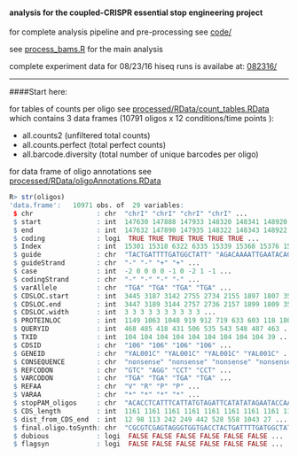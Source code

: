 #### analysis for the coupled-CRISPR essential stop engineering project

for complete analysis pipeline and pre-processing see [code/](code/)

see [process_bams.R](code/03_process_bams.R) for the main analysis

complete experiment data for 08/23/16 hiseq runs is availabe at:
[082316/](https://drive.google.com/open?id=0ByJ-NQ1MGtWIMXNacU55dGVXWUk)

___
####Start here:

for tables of counts per oligo see [processed/RData/count_tables.RData](https://drive.google.com/open?id=0ByJ-NQ1MGtWIa3RraUhfa1BwQU0)
which contains 3 data frames (10791 oligos x 12 conditions/time points ):
+ all.counts2 (unfiltered total counts)
+ all.counts.perfect (total perfect counts)
+ all.barcode.diversity (total number of unique barcodes per oligo)


for data frame of oligo annotations see [processed/RData/oligoAnnotations.RData](https://drive.google.com/open?id=0ByJ-NQ1MGtWIR3pKWk5qeGZBUjg)
```r
R> str(oligos)
'data.frame':   10971 obs. of  29 variables:
 $ chr                : chr  "chrI" "chrI" "chrI" "chrI" ...
 $ start              : int  147630 147888 147933 148320 148341 148920 149178 149268 150723 143077 ...
 $ end                : int  147632 147890 147935 148322 148343 148922 149180 149270 150725 143079 ...
 $ coding             : logi  TRUE TRUE TRUE TRUE TRUE TRUE ...
 $ Index              : int  15301 15318 6322 6335 15339 15368 15376 15381 6391 15138 ...
 $ guide              : chr  "TACTGATTTTGATGGCTATT" "AGACAAAATTGAATACAGCA" "GAATTGGCATATATAATCAG" "ATTTCATTTCTAGTGGTCGA" ...
 $ guideStrand        : chr  "-" "-" "+" "+" ...
 $ case               : int  -2 0 0 0 0 -1 0 -2 1 -1 ...
 $ codingStrand       : chr  "-" "-" "-" "-" ...
 $ varAllele          : chr  "TGA" "TGA" "TGA" "TGA" ...
 $ CDSLOC.start       : int  3445 3187 3142 2755 2734 2155 1897 1807 352 538 ...
 $ CDSLOC.end         : int  3447 3189 3144 2757 2736 2157 1899 1809 354 540 ...
 $ CDSLOC.width       : int  3 3 3 3 3 3 3 3 3 3 ...
 $ PROTEINLOC         : int  1149 1063 1048 919 912 719 633 603 118 180 ...
 $ QUERYID            : int  468 485 418 431 506 535 543 548 487 463 ...
 $ TXID               : int  104 104 104 104 104 104 104 104 104 39 ...
 $ CDSID              : chr  "106" "106" "106" "106" ...
 $ GENEID             : chr  "YAL001C" "YAL001C" "YAL001C" "YAL001C" ...
 $ CONSEQUENCE        : chr  "nonsense" "nonsense" "nonsense" "nonsense" ...
 $ REFCODON           : chr  "GTC" "AGG" "CCT" "CCT" ...
 $ VARCODON           : chr  "TGA" "TGA" "TGA" "TGA" ...
 $ REFAA              : chr  "V" "R" "P" "P" ...
 $ VARAA              : chr  "*" "*" "*" "*" ...
 $ stopPAM_oligos     : chr  "ACACCTCATTTCATTATGTAGATTCATATATAGAATACCAATTATGATTTCACCAATAGCCATCAAAATCAGTAGTTATTAATACTTGTCTTTCTAGGAGC" "CCCATAAACGAGAAAATGGTTTGCCCAGTGGAACTTTGACAGCAGACTTTCATGCTGTATTCAATTTTGTCTGAGAATTGGCATATATAATCAGAGGGGGA" "ACTTCCTTGCTGTATTCAATTTTGTCTGAGAATTGGCATATATAATCAGTCAGGGAGTTAATGTTCGTATTTCAAATCTCCTTGAAGTATACGTTAAAGGT" "ATTCGTTTCCAACGTTCTTCAACGCCTCTATTTCATTTCTAGTGGTCGATCAACTTTCTATTAATATGGACCGGATCACTGTGCGAATATAATCGTCGCTT" ...
 $ CDS_length         : int  1161 1161 1161 1161 1161 1161 1161 1161 1161 207 ...
 $ dist_from_CDS_end  : int  12 98 113 242 249 442 528 558 1043 27 ...
 $ final.oligo.toSynth: chr  "CGCGTCGAGTAGGGTGGTGACCTACTGATTTTGATGGCTATTGTTTTAGAGCATGCCGATCGATACGCGTACACCTCATTTCATTATGTAGATTCATATATAGAATACCAATTATGATTTCACCAAT"| __truncated__ "GCCGTGTGAAGCTGGTCCCCCTCTGATTATATATGCCAATTCTCAGACAAAATTGAATACAGCATGAAAGTCTGCTGTCAAAGTTCCACTGGGCAAACCATTTTCTCGTTTATGGGACGCGTATCGA"| __truncated__ "CGCGTCGAGTAGGGTGGTGACCGAATTGGCATATATAATCAGGTTTTAGAGCATGCCGATCGATACGCGTACTTCCTTGCTGTATTCAATTTTGTCTGAGAATTGGCATATATAATCAGTCAGGGAG"| __truncated__ "CGCGTCGAGTAGGGTGGTGACCATTTCATTTCTAGTGGTCGAGTTTTAGAGCATGCCGATCGATACGCGTATTCGTTTCCAACGTTCTTCAACGCCTCTATTTCATTTCTAGTGGTCGATCAACTTT"| __truncated__ ...
 $ dubious            : logi  FALSE FALSE FALSE FALSE FALSE FALSE ...
 $ flagsyn            : logi  FALSE FALSE FALSE FALSE FALSE FALSE ...
```
